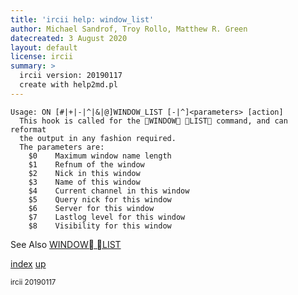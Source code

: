 ```yaml
---
title: 'ircii help: window_list'
author: Michael Sandrof, Troy Rollo, Matthew R. Green
datecreated: 3 August 2020
layout: default
license: ircii
summary: >
  ircii version: 20190117
  create with help2md.pl
---
```

```
Usage: ON [#|+|-|^|&|@]WINDOW_LIST [-|^]<parameters> [action]
  This hook is called for the WINDOW LIST command, and can reformat
  the output in any fashion required.
  The parameters are:
    $0    Maximum window name length
    $1    Refnum of the window
    $2    Nick in this window
    $3    Name of this window
    $4    Current channel in this window
    $5    Query nick for this window
    $6    Server for this window
    $7    Lastlog level for this window
    $8    Visibility for this window
```
See Also
  [WINDOW LIST](../window/list.html)

[index](index.html)
[up](..)

<small> ircii 20190117 </small>
